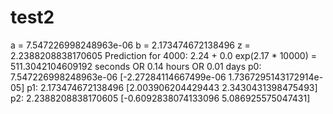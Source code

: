 # test2

a = 7.547226998248963e-06
b = 2.173474672138496
z = 2.2388208838170605
Prediction for 4000: 2.24 + 0.0 exp(2.17 * 10000) = 511.3042104609192 seconds OR 0.14 hours OR 0.01 days
p0: 7.547226998248963e-06 [-2.27284114667499e-06  1.7367295143172914e-05]
p1: 2.173474672138496 [2.003906204429443  2.3430431398475493]
p2: 2.2388208838170605 [-0.6092838074133096  5.086925575047431]

